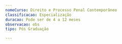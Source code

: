 ```yaml
---
nomeCurso: Direito e Processo Penal Contemporâneo
classificacao: Especialização
duracao: Pode ser de 4 a 12 meses
observacao: obs
tipo: Pós Graduação

---
```



